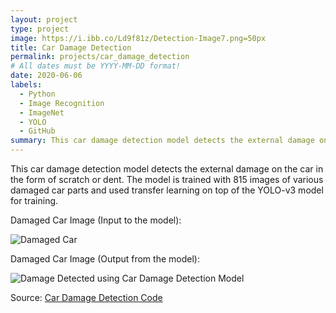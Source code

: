 ```yaml
---
layout: project
type: project
image: https://i.ibb.co/Ld9f81z/Detection-Image7.png=50px
title: Car Damage Detection
permalink: projects/car_damage_detection
# All dates must be YYYY-MM-DD format!
date: 2020-06-06
labels:
  - Python
  - Image Recognition
  - ImageNet
  - YOLO
  - GitHub
summary: This car damage detection model detects the external damage on the car in the form of scratch or dent.
---
```


This car damage detection model detects the external damage on the car in the form of scratch or dent. The model is trained with 815 images of various damaged car parts and used transfer learning on top of the YOLO-v3 model for training.
 
Damaged Car Image (Input to the model):

![Damaged Car](https://i.ibb.co/DCSLb1b/Image7.png)

Damaged Car Image (Output from the model):

![Damage Detected using Car Damage Detection Model](https://i.ibb.co/Ld9f81z/Detection-Image7.png) 
 
Source: <a href="https://github.com/vashuraghav/Car-Damage-Detection"><i class="large github icon"></i>Car Damage Detection Code</a>
